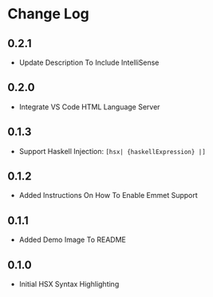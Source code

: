 # Change Log

## 0.2.1

- Update Description To Include IntelliSense

## 0.2.0

- Integrate VS Code HTML Language Server

## 0.1.3

- Support Haskell Injection: `[hsx| {haskellExpression} |]`

## 0.1.2

- Added Instructions On How To Enable Emmet Support

## 0.1.1

- Added Demo Image To README

## 0.1.0

- Initial HSX Syntax Highlighting
